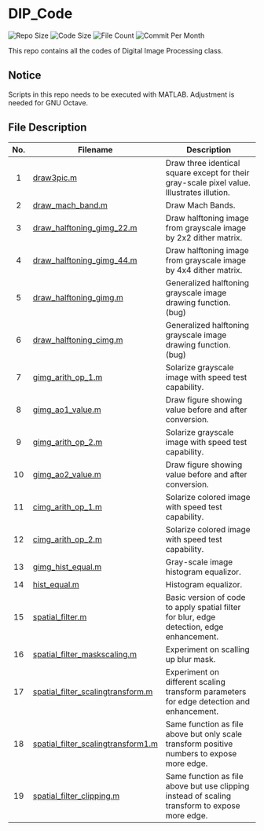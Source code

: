 # DIP_Code

![Repo Size](https://img.shields.io/github/repo-size/belongtothenight/DIP_Code) ![Code Size](https://img.shields.io/github/languages/code-size/belongtothenight/DIP_Code) ![File Count](https://img.shields.io/github/directory-file-count/belongtothenight/DIP_Code/src) ![Commit Per Month](https://img.shields.io/github/commit-activity/m/belongtothenight/DIP_Code)

This repo contains all the codes of Digital Image Processing class.

## Notice

Scripts in this repo needs to be executed with MATLAB. Adjustment is needed for GNU Octave.

## File Description

| No. | Filename                                                                                                                            | Description                                                                                    |
| :-: | ----------------------------------------------------------------------------------------------------------------------------------- | ---------------------------------------------------------------------------------------------- |
|  1  | [draw3pic.m](https://github.com/belongtothenight/DIP_Code/blob/main/src/draw3pic.m)                                                 | Draw three identical square except for their gray-scale pixel value. Illustrates illution.     |
|  2  | [draw_mach_band.m](https://github.com/belongtothenight/DIP_Code/blob/main/src/draw_mach_band.m)                                     | Draw Mach Bands.                                                                               |
|  3  | [draw_halftoning_gimg_22.m](https://github.com/belongtothenight/DIP_Code/blob/main/src/draw_halftoning_gimg_22.m)                   | Draw halftoning image from grayscale image by 2x2 dither matrix.                               |
|  4  | [draw_halftoning_gimg_44.m](https://github.com/belongtothenight/DIP_Code/blob/main/src/draw_halftoning_gimg_44.m)                   | Draw halftoning image from grayscale image by 4x4 dither matrix.                               |
|  5  | [draw_halftoning_gimg.m](https://github.com/belongtothenight/DIP_Code/blob/main/src/draw_halftoning_gimg.m)                         | Generalized halftoning grayscale image drawing function. (bug)                                 |
|  6  | [draw_halftoning_cimg.m](https://github.com/belongtothenight/DIP_Code/blob/main/src/draw_halftoning_cimg.m)                         | Generalized halftoning grayscale image drawing function. (bug)                                 |
|  7  | [gimg_arith_op_1.m](https://github.com/belongtothenight/DIP_Code/blob/main/src/gimg_arith_op_1.m)                                   | Solarize grayscale image with speed test capability.                                           |
|  8  | [gimg_ao1_value.m](https://github.com/belongtothenight/DIP_Code/blob/main/src/gimg_ao1_value.m)                                     | Draw figure showing value before and after conversion.                                         |
|  9  | [gimg_arith_op_2.m](https://github.com/belongtothenight/DIP_Code/blob/main/src/gimg_arith_op_2.m)                                   | Solarize grayscale image with speed test capability.                                           |
| 10  | [gimg_ao2_value.m](https://github.com/belongtothenight/DIP_Code/blob/main/src/gimg_ao2_value.m)                                     | Draw figure showing value before and after conversion.                                         |
| 11  | [cimg_arith_op_1.m](https://github.com/belongtothenight/DIP_Code/blob/main/src/cimg_arith_op_1.m)                                   | Solarize colored image with speed test capability.                                             |
| 12  | [cimg_arith_op_2.m](https://github.com/belongtothenight/DIP_Code/blob/main/src/cimg_arith_op_2.m)                                   | Solarize colored image with speed test capability.                                             |
| 13  | [gimg_hist_equal.m](https://github.com/belongtothenight/DIP_Code/blob/main/src/gimg_hist_equal.m)                                   | Gray-scale image histogram equalizor.                                                          |
| 14  | [hist_equal.m](https://github.com/belongtothenight/DIP_Code/blob/main/src/hist_equal.m)                                             | Histogram equalizor.                                                                           |
| 15  | [spatial_filter.m](https://github.com/belongtothenight/DIP_Code/blob/main/src/spatial_filter.m)                                     | Basic version of code to apply spatial filter for blur, edge detection, edge enhancement.      |
| 16  | [spatial_filter_maskscaling.m](https://github.com/belongtothenight/DIP_Code/blob/main/src/spatial_filter_maskscaling.m)             | Experiment on scalling up blur mask.                                                           |
| 17  | [spatial_filter_scalingtransform.m](https://github.com/belongtothenight/DIP_Code/blob/main/src/spatial_filter_scalingtransform.m)   | Experiment on different scaling transform parameters for edge detection and enhancement.       |
| 18  | [spatial_filter_scalingtransform1.m](https://github.com/belongtothenight/DIP_Code/blob/main/src/spatial_filter_scalingtransform1.m) | Same function as file above but only scale transform positive numbers to expose more edge.     |
| 19  | [spatial_filter_clipping.m](https://github.com/belongtothenight/DIP_Code/blob/main/src/spatial_filter_clipping.m)                   | Same function as file above but use clipping instead of scaling transform to expose more edge. |
